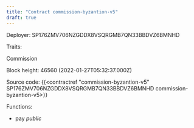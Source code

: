 ```yaml
---
title: "Contract commission-byzantion-v5"
draft: true
---
```

Deployer: SP176ZMV706NZGDDX8VSQRGMB7QN33BBDVZ6BMNHD

Traits:
 
Commission


Block height: 46560 (2022-01-27T05:32:37.000Z)

Source code: {{<contractref "commission-byzantion-v5" SP176ZMV706NZGDDX8VSQRGMB7QN33BBDVZ6BMNHD commission-byzantion-v5>}}

Functions:

* pay _public_
